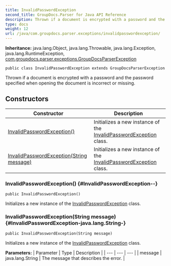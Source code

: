 ```yaml
---
title: InvalidPasswordException
second_title: GroupDocs.Parser for Java API Reference
description: Thrown if a document is encrypted with a password and the password specified when opening the document is incorrect or missing.
type: docs
weight: 12
url: /java/com.groupdocs.parser.exceptions/invalidpasswordexception/
---
```

**Inheritance:**
java.lang.Object, java.lang.Throwable, java.lang.Exception, java.lang.RuntimeException, [com.groupdocs.parser.exceptions.GroupDocsParserException](../../com.groupdocs.parser.exceptions/groupdocsparserexception)
```
public class InvalidPasswordException extends GroupDocsParserException
```

Thrown if a document is encrypted with a password and the password specified when opening the document is incorrect or missing.
## Constructors

| Constructor | Description |
| --- | --- |
| [InvalidPasswordException()](#InvalidPasswordException--) | Initializes a new instance of the [InvalidPasswordException](../../com.groupdocs.parser.exceptions/invalidpasswordexception) class. |
| [InvalidPasswordException(String message)](#InvalidPasswordException-java.lang.String-) | Initializes a new instance of the [InvalidPasswordException](../../com.groupdocs.parser.exceptions/invalidpasswordexception) class. |
### InvalidPasswordException() {#InvalidPasswordException--}
```
public InvalidPasswordException()
```


Initializes a new instance of the [InvalidPasswordException](../../com.groupdocs.parser.exceptions/invalidpasswordexception) class.

### InvalidPasswordException(String message) {#InvalidPasswordException-java.lang.String-}
```
public InvalidPasswordException(String message)
```


Initializes a new instance of the [InvalidPasswordException](../../com.groupdocs.parser.exceptions/invalidpasswordexception) class.

**Parameters:**
| Parameter | Type | Description |
| --- | --- | --- |
| message | java.lang.String | The message that describes the error. |

